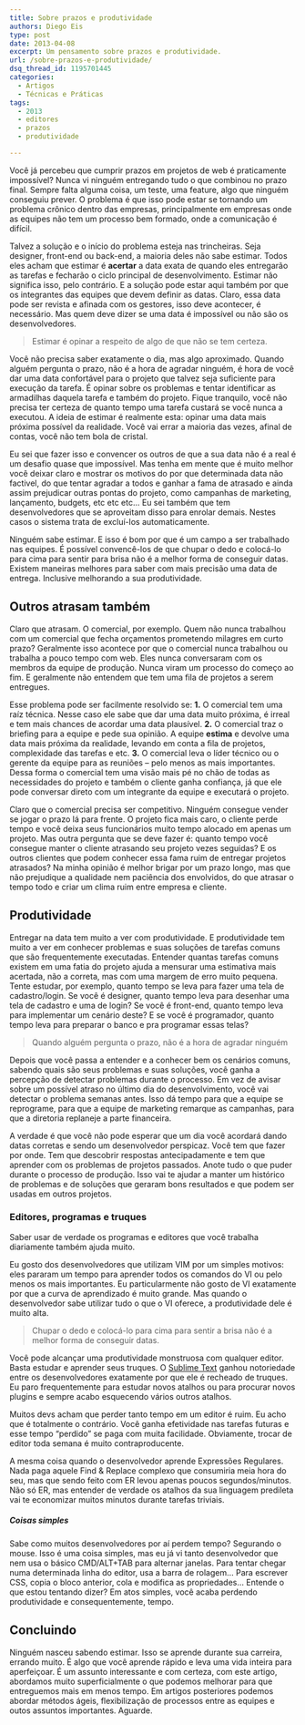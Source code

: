 ```yaml
---
title: Sobre prazos e produtividade
authors: Diego Eis
type: post
date: 2013-04-08
excerpt: Um pensamento sobre prazos e produtividade.
url: /sobre-prazos-e-produtividade/
dsq_thread_id: 1195701445
categories:
  - Artigos
  - Técnicas e Práticas
tags:
  - 2013
  - editores
  - prazos
  - produtividade

---
```

Você já percebeu que cumprir prazos em projetos de web é praticamente impossível? Nunca vi ninguém entregando tudo o que combinou no prazo final. Sempre falta alguma coisa, um teste, uma feature, algo que ninguém conseguiu prever. O problema é que isso pode estar se tornando um problema crônico dentro das empresas, principalmente em empresas onde as equipes não tem um processo bem formado, onde a comunicação é difícil.

Talvez a solução e o início do problema esteja nas trincheiras. Seja designer, front-end ou back-end, a maioria deles não sabe estimar. Todos eles acham que estimar é **acertar** a data exata de quando eles entregarão as tarefas e fecharão o ciclo principal de desenvolvimento. Estimar não significa isso, pelo contrário. E a solução pode estar aqui também por que os integrantes das equipes que devem definir as datas. Claro, essa data pode ser revista e afinada com os gestores, isso deve acontecer, é necessário. Mas quem deve dizer se uma data é impossível ou não são os desenvolvedores.

> Estimar é opinar a respeito de algo de que não se tem certeza.

Você não precisa saber exatamente o dia, mas algo aproximado. Quando alguém pergunta o prazo, não é a hora de agradar ninguém, é hora de você dar uma data confortável para o projeto que talvez seja suficiente para execução da tarefa. É opinar sobre os problemas e tentar identificar as armadilhas daquela tarefa e também do projeto. Fique tranquilo, você não precisa ter certeza de quanto tempo uma tarefa custará se você nunca a executou. A ideia de estimar é realmente esta: opinar uma data mais próxima possível da realidade. Você vai errar a maioria das vezes, afinal de contas, você não tem bola de cristal.

Eu sei que fazer isso e convencer os outros de que a sua data não é a real é um desafio quase que impossível. Mas tenha em mente que é muito melhor você deixar claro e mostrar os motivos do por que determinada data não factivel, do que tentar agradar a todos e ganhar a fama de atrasado e ainda assim prejudicar outras pontas do projeto, como campanhas de marketing, lançamento, budgets, etc etc etc&#8230; Eu sei também que tem desenvolvedores que se aproveitam disso para enrolar demais. Nestes casos o sistema trata de excluí-los automaticamente.

Ninguém sabe estimar. E isso é bom por que é um campo a ser trabalhado nas equipes. É possível convencê-los de que chupar o dedo e colocá-lo para cima para sentir para brisa não é a melhor forma de conseguir datas. Existem maneiras melhores para saber com mais precisão uma data de entrega. Inclusive melhorando a sua produtividade.

## Outros atrasam também

Claro que atrasam. O comercial, por exemplo. Quem não nunca trabalhou com um comercial que fecha orçamentos prometendo milagres em curto prazo? Geralmente isso acontece por que o comercial nunca trabalhou ou trabalha a pouco tempo com web. Eles nunca conversaram com os membros da equipe de produção. Nunca viram um processo do começo ao fim. E geralmente não entendem que tem uma fila de projetos a serem entregues.

Esse problema pode ser facilmente resolvido se: **1.** O comercial tem uma raíz técnica. Nesse caso ele sabe que dar uma data muito próxima, é irreal e tem mais chances de acordar uma data plausível. **2.** O comercial traz o briefing para a equipe e pede sua opinião. A equipe **estima** e devolve uma data mais próxima da realidade, levando em conta a fila de projetos, complexidade das tarefas e etc. **3.** O comercial leva o líder técnico ou o gerente da equipe para as reuniões &#8211; pelo menos as mais importantes. Dessa forma o comercial tem uma visão mais pé no chão de todas as necessidades do projeto e também o cliente ganha confiança, já que ele pode conversar direto com um integrante da equipe e executará o projeto.

Claro que o comercial precisa ser competitivo. Ninguém consegue vender se jogar o prazo lá para frente. O projeto fica mais caro, o cliente perde tempo e você deixa seus funcionários muito tempo alocado em apenas um projeto. Mas outra pergunta que se deve fazer é: quanto tempo você consegue manter o cliente atrasando seu projeto vezes seguidas? E os outros clientes que podem conhecer essa fama ruim de entregar projetos atrasados? Na minha opinião é melhor brigar por um prazo longo, mas que não prejudique a qualidade nem paciência dos envolvidos, do que atrasar o tempo todo e criar um clima ruim entre empresa e cliente.

## Produtividade

Entregar na data tem muito a ver com produtividade. E produtividade tem muito a ver em conhecer problemas e suas soluções de tarefas comuns que são frequentemente executadas. Entender quantas tarefas comuns existem em uma fatia do projeto ajuda a mensurar uma estimativa mais acertada, não a correta, mas com uma margem de erro muito pequena. Tente estudar, por exemplo, quanto tempo se leva para fazer uma tela de cadastro/login. Se você é designer, quanto tempo leva para desenhar uma tela de cadastro e uma de login? Se você é front-end, quanto tempo leva para implementar um cenário deste? E se você é programador, quanto tempo leva para preparar o banco e pra programar essas telas?

> Quando alguém pergunta o prazo, não é a hora de agradar ninguém

Depois que você passa a entender e a conhecer bem os cenários comuns, sabendo quais são seus problemas e suas soluções, você ganha a percepção de detectar problemas durante o processo. Em vez de avisar sobre um possível atraso no último dia do desenvolvimento, você vai detectar o problema semanas antes. Isso dá tempo para que a equipe se reprograme, para que a equipe de marketing remarque as campanhas, para que a diretoria replaneje a parte financeira.

A verdade é que você não pode esperar que um dia você acordará dando datas corretas e sendo um desenvolvedor perspicaz. Você tem que fazer por onde. Tem que descobrir respostas antecipadamente e tem que aprender com os problemas de projetos passados. Anote tudo o que puder durante o processo de produção. Isso vai te ajudar a manter um histórico de problemas e de soluções que geraram bons resultados e que podem ser usadas em outros projetos.

### Editores, programas e truques

Saber usar de verdade os programas e editores que você trabalha diariamente também ajuda muito.

Eu gosto dos desenvolvedores que utilizam VIM por um simples motivos: eles pararam um tempo para aprender todos os comandos do VI ou pelo menos os mais importantes. Eu particularmente não gosto de VI exatamente por que a curva de aprendizado é muito grande. Mas quando o desenvolvedor sabe utilizar tudo o que o VI oferece, a produtividade dele é muito alta.

> Chupar o dedo e colocá-lo para cima para sentir a brisa não é a melhor forma de conseguir datas.

Você pode alcançar uma produtividade monstruosa com qualquer editor. Basta estudar e aprender seus truques. O [Sublime Text][1] ganhou notoriedade entre os desenvolvedores exatamente por que ele é recheado de truques. Eu paro frequentemente para estudar novos atalhos ou para procurar novos plugins e sempre acabo esquecendo vários outros atalhos.

Muitos devs acham que perder tanto tempo em um editor é ruim. Eu acho que é totalmente o contrário. Você ganha efetividade nas tarefas futuras e esse tempo &#8220;perdido&#8221; se paga com muita facilidade. Obviamente, trocar de editor toda semana é muito contraproducente.

A mesma coisa quando o desenvolvedor aprende Expressões Regulares. Nada paga aquele Find & Replace complexo que consumiria meia hora do seu, mas que sendo feito com ER levou apenas poucos segundos/minutos. Não só ER, mas entender de verdade os atalhos da sua linguagem predileta vai te economizar muitos minutos durante tarefas triviais.

##### Coisas simples

Sabe como muitos desenvolvedores por aí perdem tempo? Segurando o mouse. Isso é uma coisa simples, mas eu já vi tanto desenvolvedor que nem usa o básico CMD/ALT+TAB para alternar janelas. Para tentar chegar numa determinada linha do editor, usa a barra de rolagem&#8230; Para escrever CSS, copia o bloco anterior, cola e modifica as propriedades&#8230; Entende o que estou tentando dizer? Em atos simples, você acaba perdendo produtividade e consequentemente, tempo.

## Concluindo

Ninguém nasceu sabendo estimar. Isso se aprende durante sua carreira, errando muito. É algo que você aprende rápido e leva uma vida inteira para aperfeiçoar. É um assunto interessante e com certeza, com este artigo, abordamos muito superficialmente o que podemos melhorar para que entreguemos mais em menos tempo. Em artigos posteriores podemos abordar métodos ágeis, flexibilização de processos entre as equipes e outos assuntos importantes. Aguarde.

 [1]: http://tableless.com.br/dicas-truques-sublime-text/ "Dicas e truques de Sublime Text"
